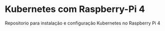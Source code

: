 # Kubernetes com Raspberry-Pi 4
Repositorio para instalação e configuração Kubernetes no Raspberry Pi 4
